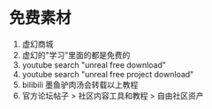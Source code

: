 # 免费素材

1. 虚幻商城
2. 虚幻的"学习"里面的都是免费的
3. youtube search "unreal free download"
4. youtube search "unreal free project download"
5. bilibili 墨鱼驴肉汤会转载以上教程
6. 官方论坛帖子 \> 社区内容工具和教程 \> 自由社区资产

